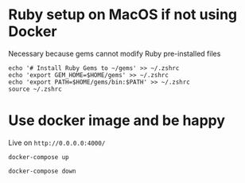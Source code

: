 # Ruby setup on MacOS if not using Docker
Necessary because gems cannot modify Ruby pre-installed files
```
echo '# Install Ruby Gems to ~/gems' >> ~/.zshrc
echo 'export GEM_HOME=$HOME/gems' >> ~/.zshrc
echo 'export PATH=$HOME/gems/bin:$PATH' >> ~/.zshrc
source ~/.zshrc
```

# Use docker image and be happy
Live on ```http://0.0.0.0:4000/```
```
docker-compose up
```
```
docker-compose down
```